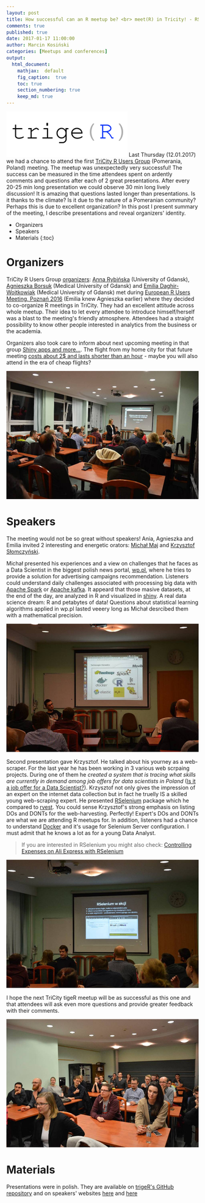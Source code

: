 ```yaml
---
layout: post
title: How successful can an R meetup be? <br> meet(R) in Tricity! - RSelenium and Big Data processing
comments: true
published: true
date: 2017-01-17 11:00:00
author: Marcin Kosiński
categories: [Meetups and conferences]
output:
  html_document:
    mathjax:  default
    fig_caption:  true
    toc: true
    section_numbering: true
    keep_md: true
---
```


<img src="/images/fulls/triger-crop.png" class="fit image"> Last Thursday (12.01.2017) we had a chance to attend the first [TriCity R Users Group](https://www.meetup.com/Trojmiejska-Grupa-Entuzjastow-R/) (Pomerania, Poland) meeting. The meetup was unexpectedly very successful! The success can be measured in the time attendees spent on ardently comments and questions after each of 2 great presentations. After every 20-25 min long presentation we could observe 30 min long lively discussion! It is amazing that questions lasted longer than presentations. Is it thanks to the climate? Is it due to the nature of a Pomeranian community? Perhaps this is due to excellent organization? In this post I present summary of the meeting, I describe presentations and reveal organizers' identity.

* Organizers
* Speakers
* Materials
{:toc}

# Organizers

TriCity R Users Group [organizers](https://www.meetup.com/Trojmiejska-Grupa-Entuzjastow-R/members/?op=leaders): [Anna Rybińska](https://www.linkedin.com/in/anna-rybińska-2ba507115) (University of Gdansk), [Agnieszka Borsuk](https://www.researchgate.net/profile/Agnieszka_Borsuk) (Medical University of Gdansk) and [Emilia Daghir-Wojtkowiak](https://www.researchgate.net/profile/Emilia_Daghir-Wojtkowiak) (Medical University of Gdansk) met during [European R Users Meeting, Poznań 2016](http://erum.ue.poznan.pl/) (Emilia knew Agnieszka earlier) where they decided to co-organize R meetings in TriCity. They had an excellent attitude across whole meetup. Their idea to let every attendee to introduce himself/herself was a blast to the meeting's friendly atmosphere. Attendees had a straight possibility to know other people interested in analytics from the business or the academia.

Organizers also took care to inform about next upcoming meeting in that group [Shiny apps and more...](https://www.meetup.com/Trojmiejska-Grupa-Entuzjastow-R/events/236895759/). The flight from my home city for that future meeting [costs about 2$ and lasts shorter than an hour](https://www.google.pl/flights/#search;f=WAW,WMI,RWA;t=GDN,RGD;d=2017-02-16;r=2017-02-17;tt=o) - maybe you will also attend in the era of cheap flights?

<img src="/images/fulls/triger_photo3.jpg" class="fit image">

# Speakers

The meeting would not be so great without speakers! Ania, Agnieszka and Emilia invited 2 interesting and energetic orators: [Michał Maj](https://www.linkedin.com/in/michał-maj-4912207a) and [Krzysztof Słomczyński](https://www.linkedin.com/in/krzysztof-s%C5%82omczy%C5%84ski-20a364134).

Michał presented his experiences and a view on challenges that he faces as a Data Scientist in the biggest polish news portal, [wp.pl](http://wp.pl/), where he tries to provide a solution for advertising campaigns recommendation. Listeners could understand daily challenges associated with processing big data with [Apache Spark](http://spark.apache.org/) or [Apache kafka](https://kafka.apache.org/). It appeard that those masive datasets, at the end of the day, are analyzed in R and visualized in [shiny](https://shiny.rstudio.com/). A real data science dream: R and petabytes of data! Questions about statistical learning algorithms applied in wp.pl lasted veeery long as Michał desrcibed them with a mathematical precision.

<img src="/images/fulls/triger_photo1.jpg" class="fit image">

Second presentation gave Krzysztof. He talked about his yourney as a web-scraper. For the last year he has been working in 3 various web scrpaing projects. During one of them he *created a system that is tracing what skills are currently in demand among job offers for data scientists in Poland* ([Is it a job offer for a Data Scientist?](http://smarterpoland.pl/index.php/2017/01/is-it-a-job-offer-for-a-data-scientist/)). Krzysztof not only gives the impression of an expert on the internet data collection but in fact he truelly IS a skilled young web-scraping expert. He presented [RSelenium](https://cran.r-project.org/web/packages/RSelenium/index.html) package which he compared to [rvest](https://cran.r-project.org/web/packages/rvest/index.html). You could sense Krzysztof's strong emphasis on listing DOs and DONTs for the web-harvesting. Perfectly! Expert's DOs and DONTs are what we are attending R meetups for. In addition, listeners had a chance to understand [Docker](https://www.docker.com/) and it's usage for Selenium Server configuration. I must admit that he knows a lot as for a young Data Analyst.

> If you are interested in RSelenium you might also check: [Controlling Expenses on Ali Express with RSelenium](http://r-addict.com/2017/01/08/RSelenium-at-TriCity-and-AliExpress.html)

<img src="/images/fulls/triger_photo2.jpg" class="fit image">

I hope the next TriCity tigeR meetup will be as successful as this one and that attendees will ask even more questions and provide greater feedback with their comments.

<img src="/images/fulls/triger_photo4.jpg" class="fit image">

# Materials

Presentations were in polish. They are available on [trigeR's GitHub repository](https://github.com/trigeRgroup/spotkanie_12-01-2017) and on speakers' websites [here](https://krzyslom.github.io/meet-R/#/) and [here](link)
